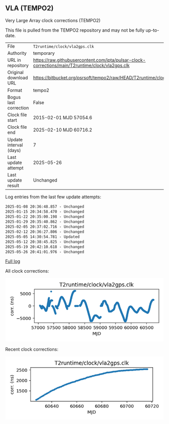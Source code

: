 
## VLA (TEMPO2)

Very Large Array clock corrections (TEMPO2)

This file is pulled from the TEMPO2 repository and may not be fully
up-to-date.

|     |     |
|:--- |:--- |
| File | `T2runtime/clock/vla2gps.clk` |
| Authority | temporary |
| URL in repository | <https://raw.githubusercontent.com/ipta/pulsar-clock-corrections/main/T2runtime/clock/vla2gps.clk> |
| Original download URL | <https://bitbucket.org/psrsoft/tempo2/raw/HEAD/T2runtime/clock/vla2gps.clk> |
| Format | tempo2 |
| Bogus last correction | False |
| Clock file start | 2015-02-01 MJD 57054.6 |
| Clock file end | 2025-02-10 MJD 60716.2 |
| Update interval (days) | 7 |
| Last update attempt | 2025-05-26 |
| Last update result | Unchanged |

Log entries from the last few update attempts:
```
2025-01-08 20:36:48.857 - Unchanged
2025-01-15 20:34:58.470 - Unchanged
2025-01-22 20:35:00.198 - Unchanged
2025-01-29 20:35:40.862 - Unchanged
2025-02-05 20:37:02.716 - Unchanged
2025-02-12 20:36:27.806 - Unchanged
2025-05-05 14:30:54.781 - Updated
2025-05-12 20:38:45.825 - Unchanged
2025-05-19 20:42:10.618 - Unchanged
2025-05-26 20:41:01.976 - Unchanged
```
[Full log](https://raw.githubusercontent.com/ipta/pulsar-clock-corrections/main/log/T2runtime/clock/vla2gps.clk.log)


All clock corrections:

![plot of all clock corrections](vla2gps.clk.png "All corrections")

Recent clock corrections:

![plot of recent clock corrections](vla2gps.clk.short.png "Recent corrections")

